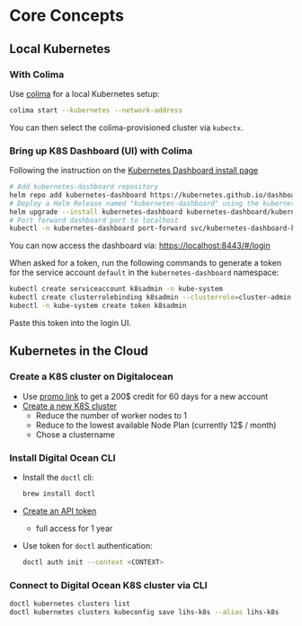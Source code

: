 # Core Concepts

## Local Kubernetes

### With Colima

Use [colima](https://github.com/abiosoft/colima) for a local Kubernetes setup:

```bash
colima start --kubernetes --network-address
```

You can then select the colima-provisioned cluster via `kubectx`.

### Bring up K8S Dashboard (UI) with Colima

Following the instruction on the [Kubernetes Dashboard install page](https://kubernetes.io/docs/tasks/access-application-cluster/web-ui-dashboard/)

```bash
# Add kubernetes-dashboard repository
helm repo add kubernetes-dashboard https://kubernetes.github.io/dashboard/
# Deploy a Helm Release named "kubernetes-dashboard" using the kubernetes-dashboard chart
helm upgrade --install kubernetes-dashboard kubernetes-dashboard/kubernetes-dashboard --create-namespace --namespace kubernetes-dashboard
# Port forward dashboard port to localhost
kubectl -n kubernetes-dashboard port-forward svc/kubernetes-dashboard-kong-proxy 8443:443
```

You can now access the dashboard via: [https://localhost:8443/#/login](https://localhost:8443/#/login)

When asked for a token, run the following commands to generate a token for the service account `default` in the `kubernetes-dashboard` namespace:

```bash
kubectl create serviceaccount k8sadmin -n kube-system
kubectl create clusterrolebinding k8sadmin --clusterrole=cluster-admin --serviceaccount=kube-system:k8sadmin
kubectl -n kube-system create token k8sadmin
```

Paste this token into the login UI.

## Kubernetes in the Cloud

### Create a K8S cluster on Digitalocean

- Use [promo link](https://cloud.digitalocean.com/registrations/new?refcode=f6fcd01aaffb) to get a 200$ credit for 60 days for a new account
- [Create a new K8S cluster](https://cloud.digitalocean.com/kubernetes/clusters/new)
  - Reduce the number of worker nodes to 1
  - Reduce to the lowest available Node Plan (currently 12$ / month)
  - Chose a clustername

### Install Digital Ocean CLI

- Install the `doctl` cli:

    ```bash
    brew install doctl
    ```

- [Create an API token](https://cloud.digitalocean.com/account/api/tokens/new)
  - full access for 1 year

- Use token for `doctl` authentication:

    ```bash
    doctl auth init --context <CONTEXT>
    ```

### Connect to Digital Ocean K8S cluster via CLI

```bash
doctl kubernetes clusters list
doctl kubernetes clusters kubeconfig save lihs-k8s --alias lihs-k8s
```
